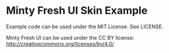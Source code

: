 # Minty Fresh UI Skin Example

Example code can be used under the MIT License. See LICENSE.

Minty Fresh UI can be used under the CC BY license:
http://creativecommons.org/licenses/by/4.0/